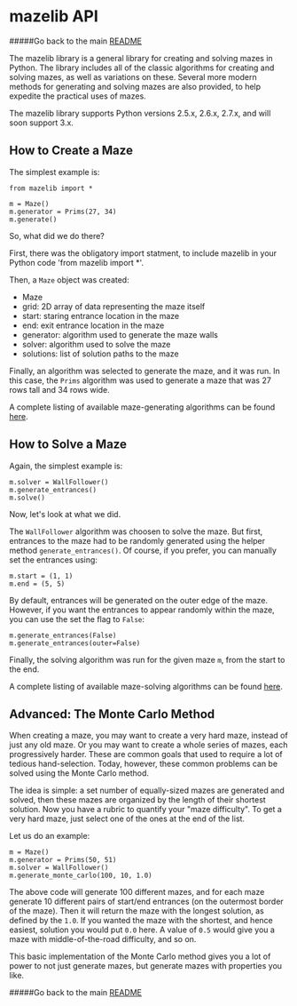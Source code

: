 # mazelib API

#####Go back to the main [README](../README.md)

The mazelib library is a general library for creating and solving mazes in Python. The library includes all of the classic algorithms for creating and solving mazes, as well as variations on these. Several more modern methods for generating and solving mazes are also provided, to help expedite the practical uses of mazes.

The mazelib library supports Python versions 2.5.x, 2.6.x, 2.7.x, and will soon support 3.x.

## How to Create a Maze

The simplest example is:

    from mazelib import *

    m = Maze()
    m.generator = Prims(27, 34)
    m.generate()

So, what did we do there?

First, there was the obligatory import statment, to include mazelib in your Python code 'from mazelib import *'.

Then, a `Maze` object was created:

* Maze
 * grid: 2D array of data representing the maze itself
 * start: staring entrance location in the maze
 * end: exit entrance location in the maze
 * generator: algorithm used to generate the maze walls
 * solver: algorithm used to solve the maze
 * solutions: list of solution paths to the maze

Finally, an algorithm was selected to generate the maze, and it was run. In this case, the `Prims` algorithm was used to generate a maze that was 27 rows tall and 34 rows wide.

A complete listing of available maze-generating algorithms can be found [here](MAZE_GEN_ALGOS.md).

## How to Solve a Maze

Again, the simplest example is:

    m.solver = WallFollower()
    m.generate_entrances()
    m.solve()
    
Now, let's look at what we did.

The `WallFollower` algorithm was choosen to solve the maze. But first, entrances to the maze had to be randomly generated using the helper method `generate_entrances()`. Of course, if you prefer, you can manually set the entrances using:

    m.start = (1, 1)
    m.end = (5, 5)

By default, entrances will be generated on the outer edge of the maze. However, if you want the entrances to appear randomly within the maze, you can use the set the flag to `False`:

    m.generate_entrances(False)
    m.generate_entrances(outer=False)

Finally, the solving algorithm was run for the given maze `m`, from the start to the end.

A complete listing of available maze-solving algorithms can be found [here](MAZE_SOLVE_ALGOS.md).

## Advanced: The Monte Carlo Method

When creating a maze, you may want to create a very hard maze, instead of just any old maze. Or you may want to create a whole series of mazes, each progressively harder. These are common goals that used to require a lot of tedious hand-selection. Today, however, these common problems can be solved using the Monte Carlo method.

The idea is simple: a set number of equally-sized mazes are generated and solved, then these mazes are organized by the length of their shortest solution. Now you have a rubric to quantify your "maze difficulty". To get a very hard maze, just select one of the ones at the end of the list.

Let us do an example:

    m = Maze()
    m.generator = Prims(50, 51)
    m.solver = WallFollower()
    m.generate_monte_carlo(100, 10, 1.0)

The above code will generate 100 different mazes, and for each maze generate 10 different pairs of start/end entrances (on the outermost border of the maze). Then it will return the maze with the longest solution, as defined by the `1.0`. If you wanted the maze with the shortest, and hence easiest, solution you would put `0.0` here.  A value of `0.5` would give you a maze with middle-of-the-road difficulty, and so on.

This basic implementation of the Monte Carlo method gives you a lot of power to not just generate mazes, but generate mazes with properties you like.


#####Go back to the main [README](../README.md)
